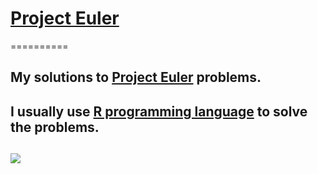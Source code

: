 # [Project Euler](https://projecteuler.net/)
==========

My solutions to [Project Euler](https://projecteuler.net/) problems.
----------

I usually use [R programming language](https://www.r-project.org/) to solve the problems.
----------

![](https://projecteuler.net/profile/lubomir.stepanek.png)
----------
